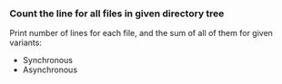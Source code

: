 ### Count the line for all files in given directory tree

Print number of lines for each file, and the sum of all of them for given variants:
* Synchronous
* Asynchronous